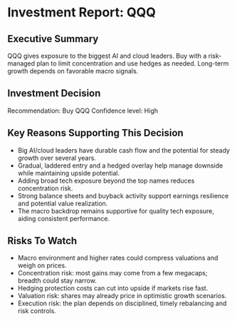 # Investment Report: QQQ
## Executive Summary
QQQ gives exposure to the biggest AI and cloud leaders. Buy with a risk-managed plan to limit concentration and use hedges as needed. Long-term growth depends on favorable macro signals.

## Investment Decision
Recommendation: Buy QQQ
Confidence level: High

## Key Reasons Supporting This Decision
- Big AI/cloud leaders have durable cash flow and the potential for steady growth over several years.
- Gradual, laddered entry and a hedged overlay help manage downside while maintaining upside potential.
- Adding broad tech exposure beyond the top names reduces concentration risk.
- Strong balance sheets and buyback activity support earnings resilience and potential value realization.
- The macro backdrop remains supportive for quality tech exposure, aiding consistent performance.

## Risks To Watch
- Macro environment and higher rates could compress valuations and weigh on prices.
- Concentration risk: most gains may come from a few megacaps; breadth could stay narrow.
- Hedging protection costs can cut into upside if markets rise fast.
- Valuation risk: shares may already price in optimistic growth scenarios.
- Execution risk: the plan depends on disciplined, timely rebalancing and risk controls.
